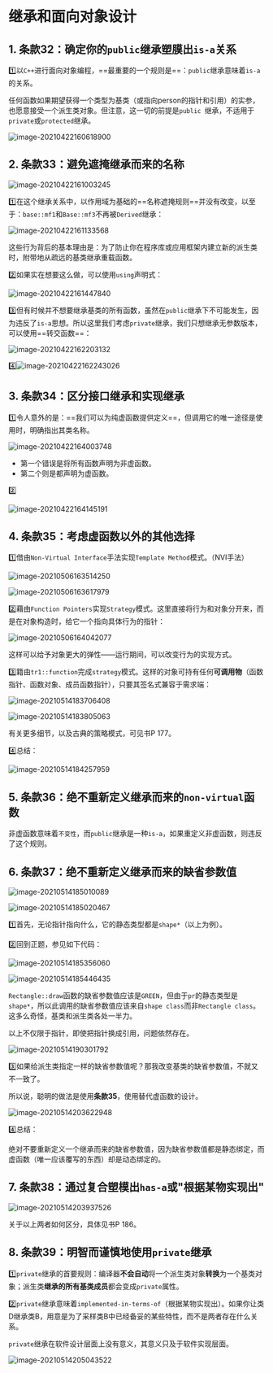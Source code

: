 # 继承和面向对象设计

## 1. 条款32：确定你的`public`继承塑膜出`is-a`关系

:one:以`C++`进行面向对象编程，==最重要的一个规则是==：`public`继承意味着`is-a`的关系。​

任何函数如果期望获得一个类型为基类（或指向person的指针和引用）的实参，也愿意接受一个派生类对象。但注意，这一切的前提是`public `继承，不适用于`private`或`protected`继承。

![image-20210422160618900](6.继承和面向对象设计.assets/image-20210422160618900.png)



## 2. 条款33：避免遮掩继承而来的名称

![image-20210422161003245](6.继承和面向对象设计.assets/image-20210422161003245.png)

:one:在这个继承关系中，以作用域为基础的==名称遮掩规则==并没有改变，以至于：`base::mf1`和`Base::mf3`不再被`Derived`继承：

![image-20210422161133568](6.继承和面向对象设计.assets/image-20210422161133568.png)

这些行为背后的基本理由是：为了防止你在程序库或应用框架内建立新的派生类时，附带地从疏远的基类继承重载函数。

:two:如果实在想要这么做，可以使用`using`声明式：

![image-20210422161447840](6.继承和面向对象设计.assets/image-20210422161447840.png)

:three:但有时候并不想要继承基类的所有函数，虽然在`public`继承下不可能发生，因为违反了`is-a`思想。所以这里我们考虑`private`继承，我们只想继承无参数版本，可以使用==转交函数==：

![image-20210422162203132](6.继承和面向对象设计.assets/image-20210422162203132.png)

:four:![image-20210422162243026](6.继承和面向对象设计.assets/image-20210422162243026.png)



## 3. 条款34：区分接口继承和实现继承

:one:令人意外的是：==我们可以为纯虚函数提供定义==，但调用它的唯一途径是使用时，明确指出其类名称。​

![image-20210422164003748](6.继承和面向对象设计.assets/image-20210422164003748.png)

+ 第一个错误是将所有函数声明为非虚函数。
+ 第二个则是都声明为虚函数。

:two:

![image-20210422164145191](6.继承和面向对象设计.assets/image-20210422164145191.png)



## 4. 条款35：考虑虚函数以外的其他选择

:one:借由`Non-Virtual Interface`手法实现`Template Method`​模式。（NVI手法）

![image-20210506163514250](6.继承和面向对象设计.assets/image-20210506163514250.png)

![image-20210506163617979](6.继承和面向对象设计.assets/image-20210506163617979.png)

:two:藉由`Function Pointers`实现`Strategy`模式。​这里直接将行为和对象分开来，而是在对象构造时，给它一个指向具体行为的指针：

![image-20210506164042077](6.继承和面向对象设计.assets/image-20210506164042077.png)

这样可以给予对象更大的弹性——运行期间，可以改变行为的实现方式。

:three:籍由`tr1::function`完成`strategy`模式。这样的对象可持有任何**可调用物**（函数指针、函数对象、成员函数指针），只要其签名式兼容于需求端：

![image-20210514183706408](6.继承和面向对象设计.assets/image-20210514183706408.png)

![image-20210514183805063](6.继承和面向对象设计.assets/image-20210514183805063.png)

有关更多细节，以及古典的策略模式，可见书P 177。

:four:总结：

![image-20210514184257959](6.继承和面向对象设计.assets/image-20210514184257959.png)



## 5. 条款36：绝不重新定义继承而来的`non-virtual`函数

非虚函数意味着`不变性`，而`public`继承是一种`is-a`，如果重定义非虚函数，则违反了这个规则。



## 6. 条款37：绝不重新定义继承而来的缺省参数值

![image-20210514185010089](6.继承和面向对象设计.assets/image-20210514185010089.png)

![image-20210514185020467](6.继承和面向对象设计.assets/image-20210514185020467.png)

:one:首先，无论指针指向什么，它的静态类型都是`shape*`（以上为例）。

:two:回到正题，参见如下代码：

![image-20210514185356060](6.继承和面向对象设计.assets/image-20210514185356060.png)

![image-20210514185446435](6.继承和面向对象设计.assets/image-20210514185446435.png)

`Rectangle::draw`函数的缺省参数值应该是`GREEN`，但由于`pr`的静态类型是`shape*`，所以此调用的缺省参数值应该来自`shape class`而非`Rectangle class`。这多么奇怪，基类和派生类各处一半力。

以上不仅限于指针，即使把指针换成引用，问题依然存在。

![image-20210514190301792](6.继承和面向对象设计.assets/image-20210514190301792.png)

:three:如果给派生类指定一样的缺省参数值呢？那我改变基类的缺省参数值，不就又不一致了。

所以说，聪明的做法是使用**条款35**，使用替代虚函数的设计。

![image-20210514203622948](6.继承和面向对象设计.assets/image-20210514203622948.png)

:four:总结：

绝对不要重新定义一个继承而来的缺省参数值，因为缺省参数值都是静态绑定，而虚函数（唯一应该覆写的东西）却是动态绑定的。



## 7. 条款38：通过复合塑模出`has-a`或"根据某物实现出"

![image-20210514203937526](6.继承和面向对象设计.assets/image-20210514203937526.png)

关于以上两者如何区分，具体见书P 186。



## 8. 条款39：明智而谨慎地使用`private`继承

:one:`private`继承的首要规则：编译器**不会自动**将一个派生类对象**转换**为一个基类对象；派生类**继承的所有基类成员**都会变成`private`属性。

:two:`private`继承意味着`implemented-in-terms-of`（根据某物实现出）。如果你让类D继承类B，用意是为了采样类B中已经备妥的某些特性，而不是两者存在什么关系。

`private`继承在软件设计层面上没有意义，其意义只及于软件实现层面。

![image-20210514205043522](6.继承和面向对象设计.assets/image-20210514205043522.png)
